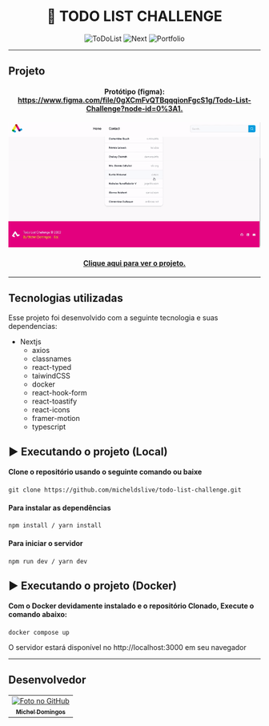 <h1 align="center">
  📰 TODO LIST CHALLENGE
</h1>

<p align="center">
  <img alt="ToDoList" src="https://img.shields.io/static/v1?label=todo&message=list&color=success&labelColor=grey">
  
  <img alt="Next" src="https://img.shields.io/static/v1?label=stack&message=nextjs&color=success&labelColor=grey">
  
  <img alt="Portfolio" src="https://img.shields.io/static/v1?label=portfolio&message=MICODE&color=success&labelColor=grey">
</p>

---

## Projeto

<h4 align="center">Protótipo (figma): <a href="https://www.figma.com/file/0gXCmFvQTBqqqionFgcS1g/Todo-List-Challenge?node-id=0%3A1">https://www.figma.com/file/0gXCmFvQTBqqqionFgcS1g/Todo-List-Challenge?node-id=0%3A1.</a></h4>

<p align="center">
  <img src="https://github.com/micheldslive/todo-list-challenge/blob/main/assets/images/demo.gif">
</p>

<h4 align="center"><a href="https://todo-list-em.vercel.app/">Clique aqui para ver o projeto.</a></h4>


---

## Tecnologias utilizadas
Esse projeto foi desenvolvido com a seguinte tecnologia e suas dependencias:

- Nextjs
    - axios
    - classnames
    - react-typed
    - taiwindCSS
    - docker
    - react-hook-form
    - react-toastify
    - react-icons
    - framer-motion
    - typescript

## ▶️ Executando o projeto (Local)

#### Clone o repositório usando o seguinte comando ou baixe

```
git clone https://github.com/micheldslive/todo-list-challenge.git
```

#### Para instalar as dependências

```
npm install / yarn install
```

#### Para iniciar o servidor

```
npm run dev / yarn dev
```


## ▶️ Executando o projeto (Docker)

#### Com o Docker devidamente instalado e o repositório Clonado, Execute o comando abaixo:

```
docker compose up
```

O servidor estará disponível no http://localhost:3000 em seu navegador

---

## Desenvolvedor<br>
<table>
  <tr>
    <td align="center">
      <a href="https://github.com/micheldslive">
        <img src="https://avatars.githubusercontent.com/u/55795597?v=4" width="100" alt="Foto no GitHub"/><br>
        <sub>
          <b>Michel Domingos</b>
        </sub>
      </a>
    </td>
  </tr>
</table>